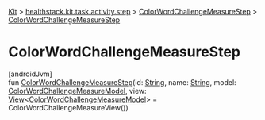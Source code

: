 
[Kit](../../../kit.html) > [healthstack.kit.task.activity.step](../index.html) > [ColorWordChallengeMeasureStep](index.html) > [ColorWordChallengeMeasureStep](-color-word-challenge-measure-step.html)



# ColorWordChallengeMeasureStep



[androidJvm]\
fun [ColorWordChallengeMeasureStep](-color-word-challenge-measure-step.html)(id: [String](https://kotlinlang.org/api/latest/jvm/stdlib/kotlin/-string/index.html), name: [String](https://kotlinlang.org/api/latest/jvm/stdlib/kotlin/-string/index.html), model: [ColorWordChallengeMeasureModel](../../healthstack.kit.task.activity.model/-color-word-challenge-measure-model/index.html), view: [View](../../healthstack.kit.task.base/-view/index.html)&lt;[ColorWordChallengeMeasureModel](../../healthstack.kit.task.activity.model/-color-word-challenge-measure-model/index.html)&gt; = ColorWordChallengeMeasureView())




